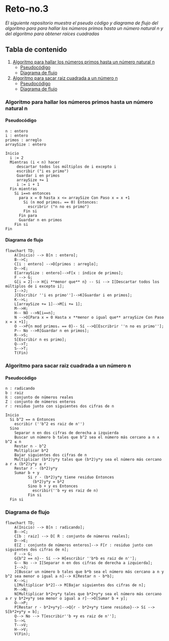 # Reto-no.3
_El siguiente repositorio muestra el pseudo código y diagrama de flujo del algoritmo para para hallar los números primos hasta un número natural n y del algoritmo para obtener raíces cuadradas_
## Tabla de contenido
1. [Algoritmo para hallar los números primos hasta un número natural n](#algoritmo-para-hallar-los-números-primos-hasta-un-número-natural-n)
	- [Pseudocódigo](#pseudocódigo)
	- [Diagrama de flujo](#diagrama-de-flujo)
2. [Algoritmo para sacar raiz cuadrada a un número n](#algoritmo-para-sacar-raiz-cuadrada-a-un-número-n)
	- [Pseudocódigo](#pseudocódigo)
	- [Diagrama de flujo](#diagrama-de-flujo)

### Algoritmo para hallar los números primos hasta un número natural n
#### Pseudocódigo
```pseudocode
n : entero
i : entero
primos : arreglo
arraySize : entero

Inicio
  i := 2
  Mientras (i < n) hacer
     descartar todos los múltiplos de i excepto i
     escribir ("i es primo")
     Guardar i en primos
     arraySize += 1
     i := i + 1
  Fin mientras
    Si i==n entonces 
      para x = 0 hasta x <= arraySize Con Paso x = x +1
        Si (n mod primosₓ == 0) Entonces:
          escribrir ("n no es primo")
        Fin si
      Fin para
      Guardar n en primos
    Fin si
Fin
```
#### Diagrama de flujo
```mermaid
flowchart TD;
    A(Inicio) --> B[n : entero];
    B-->C;
    C[i : entero] -->D[primos : arreglo];
    D-->E;
    E[arraySize : entero]-->F[x : índice de primos];
    F --> G;
    G[i = 2]--> H{i **menor que** n} -- Sí --> I[Descartar todos los múltiplos de i excepto i];
    I-->J;
    J[Escribir ''i es primo'']-->K[Guardar i en primos];
    K-->L;
    L[arraySize += 1]-->M[i += 1];
    M-->H;
    H-- NO -->N[i==n];
    N -->O[Para x = 0 Hasta x **menor o igual que** arraySize Con Paso x = x +1];
    O -->P{n mod primosₓ == 0}-- Sí -->Q[Escribrir ''n no es primo''];
    P-- No -->R[Guardar n en primos];
    R-->S;
    S[Escribir n es primo];
    Q-->T;
    S-->T;
    T(Fin)
```
### Algoritmo para sacar raiz cuadrada a un número n
#### Pseudocódigo
```pseudocode
n : radicando
b : raiz
ℝ : conjunto de números reales
Z : conjunto de números enteros
r : residuo junto con siguientes dos cifras de n

Inicio
  Si b^2 == n Entonces
  	escribir (''b^2 es raiz de n'')
  Sino
  	Separar n en dos cifras de derecha a izquierda
  	Buscar un número b tales que b^2 sea el número más cercano a n ∧ b^2 ≤ n
  	Restar n - b^2
  	Multiplicar b*2
  	Bajar siguientes dos cifras de n
  	Multiplicar (b*2)y*y tales que (b*2)y*y sea el número más cercano a r ∧ (b*2)y*y ≤ r
  	Restar r - (b*2)y*y
	Sumar b + y
          Si r - (b*2)y*y tiene residuo Entonces
            (b*2)y*y = b*2
          Sino b + y es Entonces
            escribir(''b +y es raiz de n)
          Fin si
  Fin si           
```
### Diagrama de flujo
```mermaid
flowchart TD;
    A(Inicio) --> B[n : radicando];
    B-->C;
    C[b : raiz] --> D[ R : conjunto de números reales];
    D-->E;
    E[Z : conjunto de números enteros]--> F[r : residuo junto con siguientes dos cifras de n];
    F --> G;
    G{b^2 == n}-- Sí --> H[escribir ''b*b es raiz de n''];
    G-- No --> I[Separar n en dos cifras de derecha a izquierda];
    I-->J;
    J[Buscar un número b tales que b*b sea el número más cercano a n y b^2 sea menor o igual a n]--> K[Restar n - b*b];
    K-->L;
    L[Multiplicar b*2]--> M[Bajar siguientes dos cifras de n];
    M-->N;
    N[Multiplicar b*2+y*y tales que b*2+y*y sea el número más cercano a r y b*2+y*y sea menor o igual a r]-->O[Sumar b + y];
    O-->P;
    P[Restar r - b*2+y*y]-->Q{r - b*2+y*y tiene residuo}--> Sí --> S[b*2+y*y = b];
    Q--> No --> T[escribir''b +y es raiz de n''];
    S-->L
    T-->V;
    H-->V;
    V(Fin);
```


